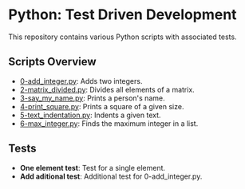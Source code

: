 # Python: Test Driven Development

This repository contains various Python scripts with associated tests.

## Scripts Overview

- [0-add_integer.py](0-add_integer.py): Adds two integers.
- [2-matrix_divided.py](2-matrix_divided.py): Divides all elements of a matrix.
- [3-say_my_name.py](3-say_my_name.py): Prints a person's name.
- [4-print_square.py](4-print_square.py): Prints a square of a given size.
- [5-text_indentation.py](5-text_indentation.py): Indents a given text.
- [6-max_integer.py](6-max_integer.py): Finds the maximum integer in a list.

## Tests

- **One element test**: Test for a single element.
- **Add aditional test**: Additional test for 0-add_integer.py.
